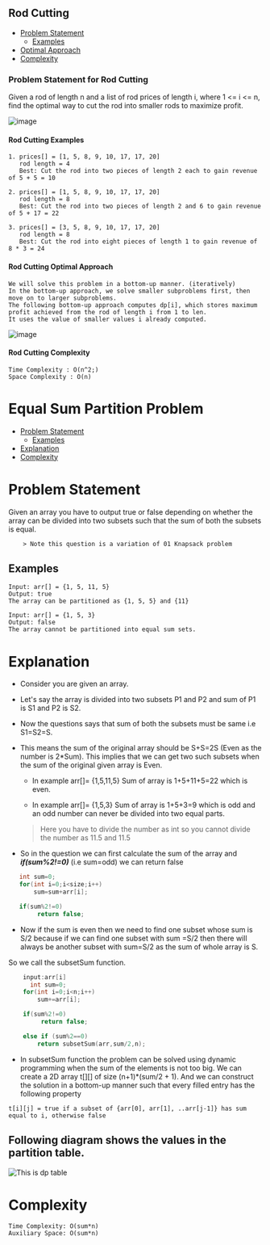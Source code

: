 
## Rod Cutting 
- [Problem Statement](#problem-statement-for-rod-cutting)
    - [Examples](#rod-cutting-examples)
- [Optimal Approach](#rod-cutting-optimal-approach)
- [Complexity](#rod-cutting-complexity)
### Problem Statement for Rod Cutting
Given a rod of length n and a list of rod prices of length i, where 1 <= i <= n, find the optimal way to cut the rod into smaller rods to maximize profit.

![image](https://user-images.githubusercontent.com/29122581/164487339-bc6e60e9-36f6-4d40-b804-2a220f0ff3d2.png)


#### Rod Cutting Examples

    1. prices[] = [1, 5, 8, 9, 10, 17, 17, 20]  
       rod length = 4  
       Best: Cut the rod into two pieces of length 2 each to gain revenue of 5 + 5 = 10
       
    2. prices[] = [1, 5, 8, 9, 10, 17, 17, 20]
       rod length = 8
       Best: Cut the rod into two pieces of length 2 and 6 to gain revenue of 5 + 17 = 22
       
    3. prices[] = [3, 5, 8, 9, 10, 17, 17, 20]
       rod length = 8
       Best: Cut the rod into eight pieces of length 1 to gain revenue of 8 * 3 = 24
       
#### Rod Cutting Optimal Approach

    We will solve this problem in a bottom-up manner. (iteratively)  
    In the bottom-up approach, we solve smaller subproblems first, then move on to larger subproblems.  
    The following bottom-up approach computes dp[i], which stores maximum profit achieved from the rod of length i from 1 to len. 
    It uses the value of smaller values i already computed.
    
![image](https://user-images.githubusercontent.com/29122581/164486773-2ec7a752-dcce-464c-adf2-4ecc5fa613db.png)
    
#### Rod Cutting Complexity
```
Time Complexity : O(n^2;)  
Space Complexity : O(n)  
```

# Equal Sum Partition Problem

- [Problem Statement](#problem-statement)
    - [Examples](#examples)
- [Explanation](#explanation)
- [Complexity](#complexity)


# Problem Statement

Given an array you have to output true or false depending on whether the array can be divided into two subsets such that the sum of both the subsets is equal. 

        > Note this question is a variation of 01 Knapsack problem

## Examples
```
Input: arr[] = {1, 5, 11, 5}
Output: true 
The array can be partitioned as {1, 5, 5} and {11}

Input: arr[] = {1, 5, 3}
Output: false 
The array cannot be partitioned into equal sum sets.

```
# Explanation

- Consider you are given an array.

- Let's say the array is divided into two subsets P1 and P2 and sum of P1 is S1 and P2 is S2.

- Now the questions says that sum of both the subsets must be same i.e S1=S2=S.

- This means the sum of the original array should be S+S=2S (Even as the number is 2*Sum).
This implies that we can get two such subsets when the sum of the original given array is Even.

    - In example arr[]= {1,5,11,5}
    Sum of array is 1+5+11+5=22 which is even. 

    - In example arr[]= {1,5,3}
    Sum of array is 1+5+3=9 which is odd and an odd number can never be divided into two equal parts.

     > Here you have to divide the number as int so you cannot divide the number as 11.5 and 11.5

- So in the question we can first calculate the sum of the array and ***if(sum%2!=0)*** (i.e sum=odd) we can return false

 ``` C++
    int sum=0;
    for(int i=0;i<size;i++)
        sum=sum+arr[i];

    if(sum%2!=0)
         return false;

 ```

- Now if the sum is even then 
we need to find one subset whose sum is S/2 because if we can find one subset with sum =S/2 then there will always be another subset with sum=S/2 as the sum of whole array is S.

So we call the subsetSum function.

``` C++
    input:arr[i]
      int sum=0;
    for(int i=0;i<n;i++)
        sum+=arr[i];

    if(sum%2!=0)
         return false;

    else if (sum%2==0)
        return subsetSum(arr,sum/2,n);

```
- In subsetSum function the problem can be solved using dynamic programming when the sum of the elements is not too big. We can create a 2D array t[][] of size (n+1)*(sum/2 + 1). And we can construct the solution in a bottom-up manner such that every filled entry has the following property  
```
t[i][j] = true if a subset of {arr[0], arr[1], ..arr[j-1]} has sum equal to i, otherwise false

```

## Following diagram shows the values in the partition table.  

![This is dp table](https://media.geeksforgeeks.org/wp-content/uploads/dynamicprogramming.jpg)

# Complexity
```
Time Complexity: O(sum*n) 
Auxiliary Space: O(sum*n) 
```
